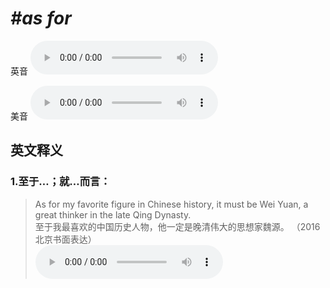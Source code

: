 # ***\#as for*** 
英音
<audio src="./media/as for1.aac" controls="controls"></audio>

美音
<audio src="./media/as for2.aac" controls="controls"></audio>



  

英文释义
---
### 1.**至于…；就…而言：**  

 > As for my favorite figure in Chinese history, it must be Wei Yuan, a great thinker in the late Qing Dynasty.  
 > 至于我最喜欢的中国历史人物，他一定是晚清伟大的思想家魏源。  （2016 北京书面表达）  
<audio src="./media/As for my favorite figure in Chinese_AAC.aac" controls="controls"></audio>


